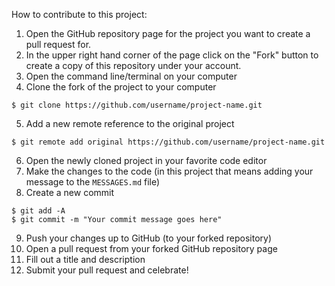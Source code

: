 How to contribute to this project:

 1. Open the GitHub repository page for the project you want to create a pull request for.
 2. In the upper right hand corner of the page click on the "Fork" button to create a copy of this repository under your account.
 3. Open the command line/terminal on your computer
 4. Clone the fork of the project to your computer

 ```shell 
 $ git clone https://github.com/username/project-name.git
 ```

 5. Add a new remote reference to the original project

 ```shell
$ git remote add original https://github.com/username/project-name.git
 ```

 6. Open the newly cloned project in your favorite code editor
 7. Make the changes to the code (in this project that means adding your message to the `MESSAGES.md` file)
 8. Create a new commit

```shell
$ git add -A
$ git commit -m "Your commit message goes here"
 ```
 9. Push your changes up to GitHub (to your forked repository)
 10. Open a pull request from your forked GitHub repository page
 11. Fill out a title and description
 12. Submit your pull request and celebrate!